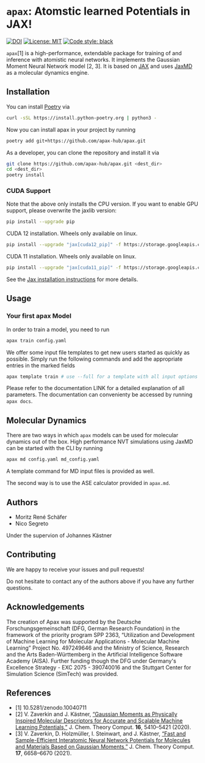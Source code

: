 # `apax`: Atomstic learned Potentials in JAX!
[![DOI](https://zenodo.org/badge/DOI/10.5281/zenodo.10040711.svg)](https://doi.org/10.5281/zenodo.10040711)
[![License: MIT](https://img.shields.io/badge/License-MIT-yellow.svg)](https://opensource.org/licenses/MIT)
[![Code style: black](https://img.shields.io/badge/code%20style-black-000000.svg)](https://github.com/python/black)

`apax`[1] is a high-performance, extendable package for training of and inference with atomistic neural networks.
It implements the Gaussian Moment Neural Network model [2, 3].
It is based on [JAX](https://jax.readthedocs.io/en/latest/) and uses [JaxMD](https://github.com/jax-md/jax-md) as a molecular dynamics engine.


## Installation

You can install [Poetry](https://python-poetry.org/) via

```bash
curl -sSL https://install.python-poetry.org | python3 -
```

Now you can install apax in your project by running

```bash
poetry add git+https://github.com/apax-hub/apax.git
```

As a developer, you can clone the repository and install it via

```bash
git clone https://github.com/apax-hub/apax.git <dest_dir>
cd <dest_dir>
poetry install
```

### CUDA Support
Note that the above only installs the CPU version.
If you want to enable GPU support, please overwrite the jaxlib version:

```bash
pip install --upgrade pip
```

CUDA 12 installation. Wheels only available on linux.
```bash
pip install --upgrade "jax[cuda12_pip]" -f https://storage.googleapis.com/jax-releases/jax_cuda_releases.html
```

CUDA 11 installation. Wheels only available on linux.
```bash
pip install --upgrade "jax[cuda11_pip]" -f https://storage.googleapis.com/jax-releases/jax_cuda_releases.html
```

See the [Jax installation instructions](https://github.com/google/jax#installation) for more details.



## Usage

### Your first apax Model

In order to train a model, you need to run

```python
apax train config.yaml
```

We offer some input file templates to get new users started as quickly as possible.
Simply run the following commands and add the appropriate entries in the marked fields

```python
apax template train # use --full for a template with all input options
```

Please refer to the documentation LINK for a detailed explanation of all parameters.
The documentation can convenienty be accessed by running `apax docs`.

## Molecular Dynamics

There are two ways in which `apax` models can be used for molecular dynamics out of the box.
High performance NVT simulations using JaxMD can be started with the CLI by running

```python
apax md config.yaml md_config.yaml
```

A template command for MD input files is provided as well.

The second way is to use the ASE calculator provided in `apax.md`.


## Authors
- Moritz René Schäfer
- Nico Segreto

Under the supervion of Johannes Kästner


## Contributing

We are happy to receive your issues and pull requests!

Do not hesitate to contact any of the authors above if you have any further questions.


## Acknowledgements

The creation of Apax was supported by the Deutsche Forschungsgemeinschaft (DFG, German Research Foundation) in the framework of the priority program SPP 2363, “Utilization and Development of Machine Learning for Molecular Applications - Molecular Machine Learning” Project No. 497249646 and the Ministry of Science, Research and the Arts Baden-Württemberg in the Artificial Intelligence Software Academy (AISA).
Further funding though the DFG under Germany's Excellence Strategy - EXC 2075 - 390740016 and the Stuttgart Center for Simulation Science (SimTech) was provided.


## References
* [1] 10.5281/zenodo.10040711
* [2] V. Zaverkin and J. Kästner, [“Gaussian Moments as Physically Inspired Molecular Descriptors for Accurate and Scalable Machine Learning Potentials,”](https://doi.org/10.1021/acs.jctc.0c00347) J. Chem. Theory Comput. **16**, 5410–5421 (2020).
* [3] V. Zaverkin, D. Holzmüller, I. Steinwart,  and J. Kästner, [“Fast and Sample-Efficient Interatomic Neural Network Potentials for Molecules and Materials Based on Gaussian Moments,”](https://pubs.acs.org/doi/10.1021/acs.jctc.1c00527) J. Chem. Theory Comput. **17**, 6658–6670 (2021).

